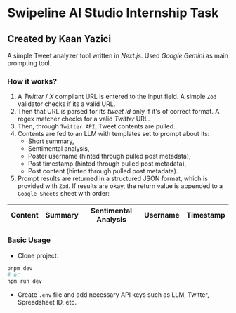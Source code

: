 # Swipeline AI Studio Internship Task

## Created by Kaan Yazici

A simple Tweet analyzer tool written in *Next.js*. Used *Google Gemini* as main prompting tool.

### How it works?
1. A *Twitter* / *X* compliant URL is entered to the input field. A simple `Zod` validator checks if its a valid URL. 
2. Then that URL is parsed for its *tweet id* only if it's of correct format. A regex matcher checks for a valid 
*Twitter* URL.
3. Then, through `Twitter API`, Tweet contents are pulled.
4. Contents are fed to an LLM with templates set to prompt about its:
   - Short summary,
   - Sentimental analysis,
   - Poster username (hinted through pulled post metadata),
   - Post timestamp (hinted through pulled post metadata),
   - Post content (hinted through pulled post metadata).
5. Prompt results are returned in a structured JSON format, which is provided with `Zod`. If results are okay, the 
return value is appended to a `Google Sheets` sheet with order:

| Content | Summary | Sentimental Analysis | Username | Timestamp         |
|---------|---------|----------------------|----------|-------------------|



### Basic Usage
- Clone project.
```bash
pnpm dev
# or 
npm run dev
```
- Create `.env` file and add necessary API keys such as LLM, Twitter, 
Spreadsheet ID, etc.


